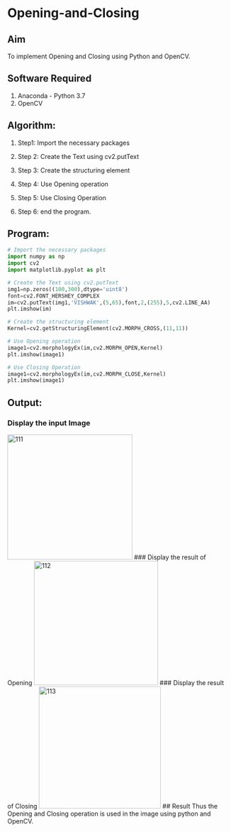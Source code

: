 # Opening-and-Closing

## Aim
To implement Opening and Closing using Python and OpenCV.

## Software Required
1. Anaconda - Python 3.7
2. OpenCV
## Algorithm:
1. Step1:
Import the necessary packages

2. Step 2:
Create the Text using cv2.putText

3. Step 3:
Create the structuring element

4. Step 4:
Use Opening operation

5. Step 5:
Use Closing Operation

6. Step 6:
end the program.
 
## Program:

``` Python
# Import the necessary packages
import numpy as np
import cv2
import matplotlib.pyplot as plt

# Create the Text using cv2.putText
img1=np.zeros((100,300),dtype='uint8')
font=cv2.FONT_HERSHEY_COMPLEX
im=cv2.putText(img1,'VISHWAK',(5,65),font,2,(255),5,cv2.LINE_AA)
plt.imshow(im)

# Create the structuring element
Kernel=cv2.getStructuringElement(cv2.MORPH_CROSS,(11,11))

# Use Opening operation
image1=cv2.morphologyEx(im,cv2.MORPH_OPEN,Kernel)
plt.imshow(image1)

# Use Closing Operation
image1=cv2.morphologyEx(im,cv2.MORPH_CLOSE,Kernel)
plt.imshow(image1)

```
## Output:

### Display the input Image
<img width="282" alt="111" src="https://user-images.githubusercontent.com/77089276/171875818-6adfccee-4e69-4d0b-a4a4-e9bafe0d26e1.PNG">
### Display the result of Opening
<img width="280" alt="112" src="https://user-images.githubusercontent.com/77089276/171875840-e71096e6-ed5b-4878-ad13-a2a5b15fbd05.PNG">
### Display the result of Closing
<img width="275" alt="113" src="https://user-images.githubusercontent.com/77089276/171875873-63d39550-35cb-4bc0-bdba-0dcdb2372e53.PNG">
## Result
Thus the Opening and Closing operation is used in the image using python and OpenCV.
